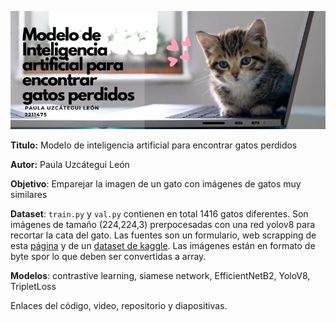 ![Banner Image](banner.jpg)

**Titulo:** Modelo de inteligencia artificial para encontrar gatos perdidos

**Autor:** Paula Uzcátegui León

**Objetivo**: Emparejar la imagen de un gato con imágenes de gatos muy similares

**Dataset**: `train.py` y `val.py` contienen en total 1416 gatos diferentes. Son imágenes de tamaño (224,224,3) prerpocesadas con una red yolov8 para recortar la cata del gato. Las fuentes son un formulario, web scrapping de esta [página](https://www.petfinder.com/) y de un [dataset de kaggle](https://www.kaggle.com/datasets/aleksandrdremov/cat-faces-detection). Las imágenes están en formato de byte spor lo que deben ser convertidas a array.

**Modelos**: contrastive learning, siamese network, EfficientNetB2, YoloV8, TripletLoss

Enlaces del código, video, repositorio y diapositivas.



